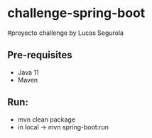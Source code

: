 # challenge-spring-boot

#proyecto challenge by Lucas Segurola

## Pre-requisites
- Java 11 
- Maven
## Run:
- mvn clean package
- in local -> mvn spring-boot:run
